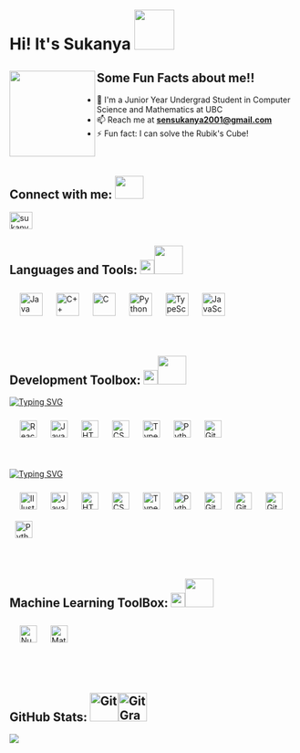 # Hi! It's Sukanya <img src= "https://media.giphy.com/media/w1OBpBd7kJqHrJnJ13/giphy.gif" width= "70" height= "70">  


## Some Fun Facts about me!! <img align="left" width="150" height="150" src="https://media.giphy.com/media/wY9JZ3GhzgmwATTfUq/giphy.gif">

- 🔭 I'm a Junior Year Undergrad Student in Computer Science and Mathematics at UBC
- 📫 Reach me at **sensukanya2001@gmail.com**
- ⚡ Fun fact: I can solve the Rubik's Cube!




<br>

## Connect with me: <img src= "https://media.giphy.com/media/reJXZ8T1oUqinGzZnY/giphy.gif" width= "50" height= "40">
<p align="left">
<a href="https://www.linkedin.com/in/sukanya-sen-15843a192/" target="blank"><img align="center" src="https://raw.githubusercontent.com/rahuldkjain/github-profile-readme-generator/master/src/images/icons/Social/linked-in-alt.svg" alt="sukanya-sen" height="30" width="40" /></a>
</p>




## Languages and Tools: <img src="https://media.giphy.com/media/UVG0BN8TOMKkPOJS6e/giphy.gif" width="25px"><img src="https://media.giphy.com/media/6LMDGsUHsdRC0/giphy.gif" width="50px">

&nbsp;&nbsp;<img style="margin: 10px" src="https://profilinator.rishav.dev/skills-assets/java-original-wordmark.svg" alt="Java" height="40" />
<img style="margin: 10px" src="https://profilinator.rishav.dev/skills-assets/cplusplus-original.svg" alt="C++" height="40" />
<img style="margin: 10px" src="https://profilinator.rishav.dev/skills-assets/c-original.svg" alt="C" height="40" />
<img style="margin: 10px" src="https://profilinator.rishav.dev/skills-assets/python-original.svg" alt="Python" height="40" /> 
<img style="margin: 10px" src="https://profilinator.rishav.dev/skills-assets/typescript-original.svg" alt="TypeScript" height="40" /> 
<img style="margin: 10px" src="https://profilinator.rishav.dev/skills-assets/javascript-original.svg" alt="JavaScript" height="40" /> 


<br>

## Development Toolbox: <img src="https://media.giphy.com/media/UVG0BN8TOMKkPOJS6e/giphy.gif" width="25px"><img src="https://media.giphy.com/media/6LMDGsUHsdRC0/giphy.gif" width="50px">

[![Typing SVG](https://readme-typing-svg.herokuapp.com?font=Zilla+Slab&color=ff8c00&size=30&width=500&lines=FrontEnd)](https://git.io/typing-svg)

&nbsp;&nbsp;<img style="margin: 10px" src="https://profilinator.rishav.dev/skills-assets/react-original-wordmark.svg" alt="React" height="30" />
<img style="margin: 10px" src="https://profilinator.rishav.dev/skills-assets/javascript-original.svg" alt="Javascript" height="30" />
<img style="margin: 10px" src="https://profilinator.rishav.dev/skills-assets/html5-original-wordmark.svg" alt="HTML5" height="30" /> 
<img style="margin: 10px" src="https://profilinator.rishav.dev/skills-assets/css3-original-wordmark.svg" alt="CSS3" height="30" /> 
<img style="margin: 10px" src="https://profilinator.rishav.dev/skills-assets/typescript-original.svg" alt="TypeScript" height="30" /> 
<img style="margin: 10px" src="https://profilinator.rishav.dev/skills-assets/python-original.svg" alt="Python" height="30" />
<img style="margin: 10px" src="https://profilinator.rishav.dev/skills-assets/git-scm-icon.svg" alt="Git" height="30" />

<br>


[![Typing SVG](https://readme-typing-svg.herokuapp.com?font=Zilla+Slab&color=ff8c00&size=30&width=500&lines=BackEnd)](https://git.io/typing-svg)

&nbsp;&nbsp;<img style="margin: 10px" src="https://profilinator.rishav.dev/skills-assets/adobe_illustrator-icon.svg" alt="Illustrator" height="30" />
<img style="margin: 10px" src="https://profilinator.rishav.dev/skills-assets/photoshop-plain.svg" alt="Javascript" height="30" />
<img style="margin: 10px" src="https://profilinator.rishav.dev/skills-assets/adobeindesign.svg" alt="HTML5" height="30" /> 
<img style="margin: 10px" src="https://profilinator.rishav.dev/skills-assets/adobepremierepro.png" alt="CSS3" height="30" /> 
<img style="margin: 10px" src="https://profilinator.rishav.dev/skills-assets/adobexd.png" alt="TypeScript" height="30" /> 
<img style="margin: 10px" src="https://profilinator.rishav.dev/skills-assets/tableau.svg" alt="Python" height="30" />
<img style="margin: 10px" src="https://profilinator.rishav.dev/skills-assets/logo-title.svg" alt="Git" height="30" />
<img style="margin: 10px" src="https://profilinator.rishav.dev/skills-assets/wordpress.png" alt="Git" height="30" />
<img style="margin: 10px" src="https://profilinator.rishav.dev/skills-assets/lightroom.png" alt="Git" height="30" />
<img style="margin: 10px" src="https://profilinator.rishav.dev/skills-assets/figma-icon.svg" alt="Python" height="30" />



<br>




## Machine Learning ToolBox: <img src="https://media.giphy.com/media/UVG0BN8TOMKkPOJS6e/giphy.gif" width="25px"><img src="https://media.giphy.com/media/6LMDGsUHsdRC0/giphy.gif" width="50px">
&nbsp;&nbsp;<img style="margin: 10px" src="https://upload.wikimedia.org/wikipedia/commons/3/31/NumPy_logo_2020.svg" alt="Numpy" height="30" /> 
<img style="margin: 10px" src="https://upload.wikimedia.org/wikipedia/commons/0/01/Created_with_Matplotlib-logo.svg" alt="Matplotlib" height="30" /> 

<br>


<br />

## GitHub Stats: <img src="https://media.giphy.com/media/KzJkzjggfGN5Py6nkT/giphy.gif"  width="50px" alt="Git"/><img src= "https://media.giphy.com/media/AynUwd5uKhIevEWx54/giphy.gif" width="50px" alt="GitGraph"/>&nbsp;<b height="70px"> <br>

<!-- [[Sukanya's GitHub stats](https://github-readme-stats.vercel.app/api?username=ssen04&show_icons=true&theme=radical)](https://github.com/ssen04/github-readme-stats) -->
<p><img align="center" src="https://github-readme-streak-stats.herokuapp.com/?user=ssen04&theme=radical&custom_title=streak-stats&hide_border=true&layout=compact" /></p>
